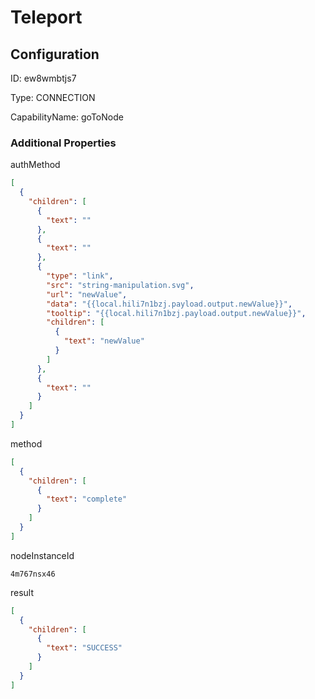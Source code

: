 # Teleport
## Configuration
ID:  ew8wmbtjs7

Type: CONNECTION 

CapabilityName: goToNode






### Additional Properties
authMethod
```json 
[
  {
    "children": [
      {
        "text": ""
      },
      {
        "text": ""
      },
      {
        "type": "link",
        "src": "string-manipulation.svg",
        "url": "newValue",
        "data": "{{local.hili7n1bzj.payload.output.newValue}}",
        "tooltip": "{{local.hili7n1bzj.payload.output.newValue}}",
        "children": [
          {
            "text": "newValue"
          }
        ]
      },
      {
        "text": ""
      }
    ]
  }
]
```


method
```json 
[
  {
    "children": [
      {
        "text": "complete"
      }
    ]
  }
]
```


nodeInstanceId
```string 
4m767nsx46
```


result
```json 
[
  {
    "children": [
      {
        "text": "SUCCESS"
      }
    ]
  }
]
```




